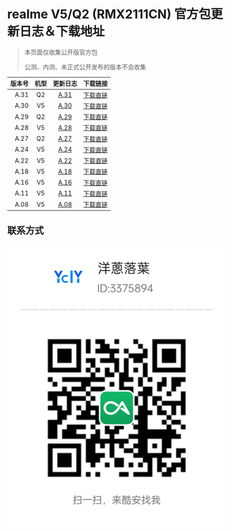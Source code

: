 # realme V5/Q2 (RMX2111CN) 官方包更新日志＆下载地址

> 本页面仅收集公开版官方包
> 
> 公测、内测、未正式公开发布的版本不会收集

版本号   | 机型 | 更新日志 | 下载链接 |
-------:|:--------:|:-------:|:------
A.31     | Q2 | [A.31](A.31.md) | [下载直链](https://download.c.realme.com/osupdate/RMX2111_11_OTA_0310_all_JEmU4E3I6V6a.ozip)
A.30     | V5 | [A.30](A.30.md) | [下载直链](https://download.c.realme.com/osupdate/RMX2111_11_OTA_0300_all_bJRowbrIvv35.ozip)
A.29     | Q2 | [A.29](A.29.md) | [下载直链](https://download.c.realme.com/osupdate/RMX2111_11_OTA_0290_all_SPWCkIR28bC9.ozip)
A.28     | V5 | [A.28](A.28.md) | [下载直链](https://download.c.realme.com/osupdate/RMX2111_11_OTA_0280_all_bbjZxaJQWKaU.ozip)
A.27     | Q2 | [A.27](A.27.md) | [下载直链](https://download.c.realme.com/osupdate/RMX2111_11_OTA_0270_all_BvDO0UMfTIg7.ozip)
A.24     | V5 | [A.24](A.24.md) | [下载直链](https://download.c.realme.com/osupdate/RMX2111_11_OTA_0240_all_HuL4e2QCCj1K.ozip)
A.22     | V5 | [A.22](A.22.md) | [下载直链](https://download.c.realme.com/osupdate/RMX2111_11_OTA_0220_all_m3JrDuHCd9y2.ozip)
A.18     | V5 | [A.18](A.18.md) | [下载直链](https://download.c.realme.com/osupdate/RMX2111_11_OTA_0180_all_5bfdTuXpA4hF.ozip)
A.16     | V5 | [A.16](A.16.md) | [下载直链](https://download.c.realme.com/osupdate/RMX2111_11_OTA_0160_all_beZRdCTHtZIP.ozip)
A.11     | V5 | [A.11](A.11.md) | [下载直链](https://download.c.realme.com/osupdate/RMX2111_11_OTA_0100_all_XYS89N5XtuFq.ozip)
A.08     | V5 | [A.08](A.08.md) | [下载直链](https://download.c.realme.com/osupdate/RMX2111_11_OTA_0080_all_Z4ZThCKajyIs.ozip)

## 联系方式
![coolapk_ycly](coolapk.png)
